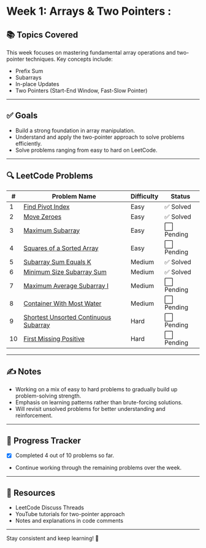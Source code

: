 # Week 1: Arrays & Two Pointers :

## 📚 Topics Covered
This week focuses on mastering fundamental array operations and two-pointer techniques. Key concepts include:

- Prefix Sum
- Subarrays
- In-place Updates
- Two Pointers (Start-End Window, Fast-Slow Pointer)

---

## ✅ Goals
- Build a strong foundation in array manipulation.
- Understand and apply the two-pointer approach to solve problems efficiently.
- Solve problems ranging from easy to hard on LeetCode.

---

## 🔍 LeetCode Problems

| #  | Problem Name                            | Difficulty | Status   |
|----|------------------------------------------|------------|----------|
| 1  | [Find Pivot Index](https://leetcode.com/problems/find-pivot-index/) | Easy       | ✅ Solved |
| 2  | [Move Zeroes](https://leetcode.com/problems/move-zeroes/)           | Easy       | ✅ Solved |
| 3  | [Maximum Subarray](https://leetcode.com/problems/maximum-subarray/) | Easy       | ⬜ Pending |
| 4  | [Squares of a Sorted Array](https://leetcode.com/problems/squares-of-a-sorted-array/) | Easy       | ⬜ Pending |
| 5  | [Subarray Sum Equals K](https://leetcode.com/problems/subarray-sum-equals-k/) | Medium     | ✅ Solved |
| 6  | [Minimum Size Subarray Sum](https://leetcode.com/problems/minimum-size-subarray-sum/) | Medium     | ✅ Solved |
| 7  | [Maximum Average Subarray I](https://leetcode.com/problems/maximum-average-subarray-i/) | Medium     | ⬜ Pending |
| 8  | [Container With Most Water](https://leetcode.com/problems/container-with-most-water/) | Medium     | ⬜ Pending |
| 9  | [Shortest Unsorted Continuous Subarray](https://leetcode.com/problems/shortest-unsorted-continuous-subarray/) | Hard       | ⬜ Pending |
| 10 | [First Missing Positive](https://leetcode.com/problems/first-missing-positive/) | Hard       | ⬜ Pending |

---

## ✍️ Notes
- Working on a mix of easy to hard problems to gradually build up problem-solving strength.
- Emphasis on learning patterns rather than brute-forcing solutions.
- Will revisit unsolved problems for better understanding and reinforcement.

---

## 🚀 Progress Tracker
- [x] Completed 4 out of 10 problems so far.
- Continue working through the remaining problems over the week.

---


## 🔗 Resources
- LeetCode Discuss Threads
- YouTube tutorials for two-pointer approach
- Notes and explanations in code comments

---

Stay consistent and keep learning! 🚀

